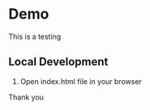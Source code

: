 # Demo
This is a testing 

## Local Development 
1. Open index.html file in your browser 

Thank you
